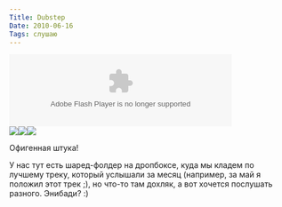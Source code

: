 ```yaml
---
Title: Dubstep
Date: 2010-06-16
Tags: слушаю
---
```


<object width="400" height="130"><param name="movie" value="http://www.junodownload.com/ultraplayer/MicroPlayer.swf"></param><param name="FlashVars" value="branding=download&amp;playlist_url=http%3A%2F%2Fwww.junodownload.com%2Fplaylists%2Fbuilder%2F1514177-02.xspf&amp;start_playing=0&amp;change_player_url=&amp;volume=80&amp;base_url=http://www.junodownload.com/ultraplayer/&amp;api_url=www.junodownload.com/api/1.2/&amp;insert_type=insert&amp;play_now=false&amp;isRelease=false&amp;product_key=1514177-02"></param><param name="AllowScriptAccess" value="always"></param><embed src="http://www.junodownload.com/ultraplayer/MicroPlayer.swf" allowscriptaccess="always" flashvars="branding=download&amp;playlist_url=http%3A%2F%2Fwww.junodownload.com%2Fplaylists%2Fbuilder%2F1514177-02.xspf&amp;start_playing=0&amp;change_player_url=&amp;volume=80&amp;base_url=http://www.junodownload.com/ultraplayer/&amp;api_url=www.junodownload.com/api/1.2/&amp;insert_type=insert&amp;play_now=false&amp;isRelease=false&amp;product_key=1514177-02" width="400" height="130" type="application/x-shockwave-flash"></embed></object><br /><a href="http://www.junodownload.com/playlists/display/1514177-02/releases/?show_tracks=all"><img border="0" src="http://www.junodownload.com/flash/ultra_micro/shared/jd_b_1.gif" /></a><a href="http://www.junodownload.com/design-your-juno-player/"><img border="0" src="http://www.junodownload.com/flash/ultra_micro/shared/jd_b_2.gif" /></a><a href="http://www.junodownload.com"><img border="0" src="http://www.junodownload.com/flash/ultra_micro/shared/jd_b_3.gif" /></a>

Офигенная штука!

У нас тут есть шаред-фолдер на дропбоксе, куда мы кладем по лучшему треку, который услышали за месяц (например, за май я положил этот трек ;), но что-то там дохляк, а вот хочется послушать разного. Энибади? :)